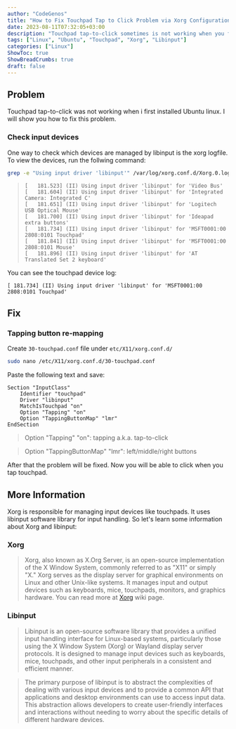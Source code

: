 ```yaml
---
author: "CodeGenos"
title: "How to Fix Touchpad Tap to Click Problem via Xorg Configuration File on Ubuntu"
date: 2023-08-11T07:32:05+03:00
description: "Touchpad tap-to-click sometimes is not working when you first installed Ubuntu linux. You can fix this problem via adding Xorg configuration file for touchpad."
tags: ["Linux", "Ubuntu", "Touchpad", "Xorg", "Libinput"]
categories: ["Linux"]
ShowToc: true
ShowBreadCrumbs: true
draft: false
---
```


## Problem
Touchpad tap-to-click was not working when i first installed Ubuntu linux. I will show you how to fix this problem.

### Check input devices
One way to check which devices are managed by libinput is the xorg logfile. To view the devices, run the follwing command:

```bash
grep -e "Using input driver 'libinput'" /var/log/xorg.conf.d/Xorg.0.log
```

>```[   181.467] (II) Using input driver 'libinput' for 'Power Button'
>[   181.523] (II) Using input driver 'libinput' for 'Video Bus'
>[   181.604] (II) Using input driver 'libinput' for 'Integrated Camera: Integrated C'
>[   181.651] (II) Using input driver 'libinput' for 'Logitech USB Optical Mouse'
>[   181.700] (II) Using input driver 'libinput' for 'Ideapad extra buttons'
>[   181.734] (II) Using input driver 'libinput' for 'MSFT0001:00 2808:0101 Touchpad'
>[   181.841] (II) Using input driver 'libinput' for 'MSFT0001:00 2808:0101 Mouse'
>[   181.896] (II) Using input driver 'libinput' for 'AT Translated Set 2 keyboard'
>```

You can see the touchpad device log:

`[ 181.734] (II) Using input driver 'libinput' for 'MSFT0001:00 2808:0101 Touchpad'`

## Fix
### Tapping button re-mapping

Create `30-touchpad.conf` file under `etc/X11/xorg.conf.d/`

```bash
sudo nano /etc/X11/xorg.conf.d/30-touchpad.conf
```

Paste the following text and save:

```
Section "InputClass"
    Identifier "touchpad"
    Driver "libinput"
    MatchIsTouchpad "on"
    Option "Tapping" "on"
    Option "TappingButtonMap" "lmr"
EndSection
```

>Option "Tapping" "on": tapping a.k.a. tap-to-click

>Option "TappingButtonMap" "lmr": left/middle/right buttons

After that the problem will be fixed. Now you will be able to click when you tap touchpad.

## More Information

Xorg is responsible for managing input devices like touchpads. It uses libinput software library for input handling. So let's learn some information about Xorg and libinput:

### Xorg
>Xorg, also known as X.Org Server, is an open-source implementation of the X Window System, commonly referred to as "X11" or simply "X." Xorg serves as the display server for graphical environments on Linux and other Unix-like systems. It manages input and output devices such as keyboards, mice, touchpads, monitors, and graphics hardware. You can read more at <a href="https://www.x.org/wiki/" target="_blank">Xorg</a> wiki page.

### Libinput
>Libinput is an open-source software library that provides a unified input handling interface for Linux-based systems, particularly those using the X Window System (Xorg) or Wayland display server protocols. It is designed to manage input devices such as keyboards, mice, touchpads, and other input peripherals in a consistent and efficient manner.

>The primary purpose of libinput is to abstract the complexities of dealing with various input devices and to provide a common API that applications and desktop environments can use to access input data. This abstraction allows developers to create user-friendly interfaces and interactions without needing to worry about the specific details of different hardware devices.